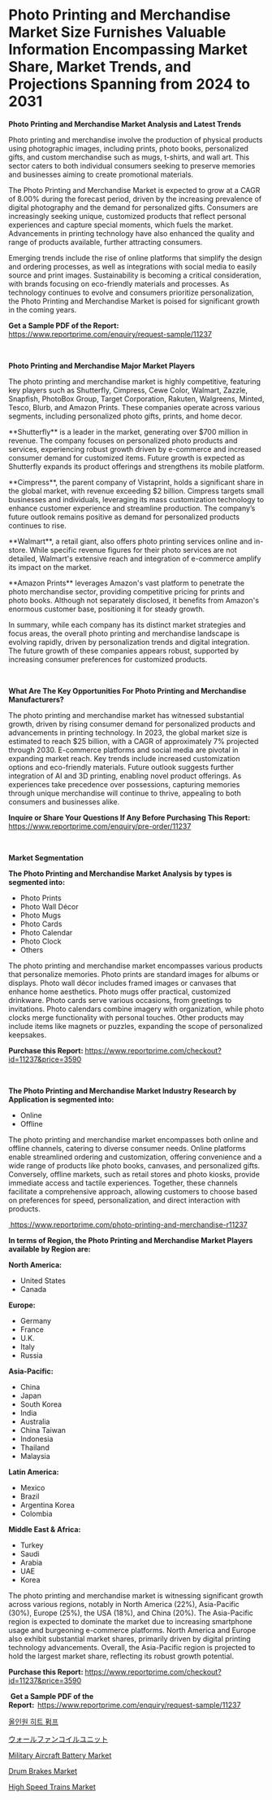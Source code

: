 <p><h1>Photo Printing and Merchandise Market Size Furnishes Valuable Information Encompassing Market Share, Market Trends, and Projections Spanning from 2024 to 2031</h1></p><p><strong>Photo Printing and Merchandise Market Analysis and Latest Trends</strong></p>
<p><p>Photo printing and merchandise involve the production of physical products using photographic images, including prints, photo books, personalized gifts, and custom merchandise such as mugs, t-shirts, and wall art. This sector caters to both individual consumers seeking to preserve memories and businesses aiming to create promotional materials.</p><p>The Photo Printing and Merchandise Market is expected to grow at a CAGR of 8.00% during the forecast period, driven by the increasing prevalence of digital photography and the demand for personalized gifts. Consumers are increasingly seeking unique, customized products that reflect personal experiences and capture special moments, which fuels the market. Advancements in printing technology have also enhanced the quality and range of products available, further attracting consumers.</p><p>Emerging trends include the rise of online platforms that simplify the design and ordering processes, as well as integrations with social media to easily source and print images. Sustainability is becoming a critical consideration, with brands focusing on eco-friendly materials and processes. As technology continues to evolve and consumers prioritize personalization, the Photo Printing and Merchandise Market is poised for significant growth in the coming years.</p></p>
<p><strong>Get a Sample PDF of the Report:&nbsp;</strong> <a href="https://www.reportprime.com/enquiry/request-sample/11237">https://www.reportprime.com/enquiry/request-sample/11237</a></p>
<p>&nbsp;</p>
<p><strong>Photo Printing and Merchandise Major Market Players</strong></p>
<p><p>The photo printing and merchandise market is highly competitive, featuring key players such as Shutterfly, Cimpress, Cewe Color, Walmart, Zazzle, Snapfish, PhotoBox Group, Target Corporation, Rakuten, Walgreens, Minted, Tesco, Blurb, and Amazon Prints. These companies operate across various segments, including personalized photo gifts, prints, and home decor.</p><p>**Shutterfly** is a leader in the market, generating over $700 million in revenue. The company focuses on personalized photo products and services, experiencing robust growth driven by e-commerce and increased consumer demand for customized items. Future growth is expected as Shutterfly expands its product offerings and strengthens its mobile platform.</p><p>**Cimpress**, the parent company of Vistaprint, holds a significant share in the global market, with revenue exceeding $2 billion. Cimpress targets small businesses and individuals, leveraging its mass customization technology to enhance customer experience and streamline production. The company’s future outlook remains positive as demand for personalized products continues to rise.</p><p>**Walmart**, a retail giant, also offers photo printing services online and in-store. While specific revenue figures for their photo services are not detailed, Walmart's extensive reach and integration of e-commerce amplify its impact on the market.</p><p>**Amazon Prints** leverages Amazon's vast platform to penetrate the photo merchandise sector, providing competitive pricing for prints and photo books. Although not separately disclosed, it benefits from Amazon's enormous customer base, positioning it for steady growth.</p><p>In summary, while each company has its distinct market strategies and focus areas, the overall photo printing and merchandise landscape is evolving rapidly, driven by personalization trends and digital integration. The future growth of these companies appears robust, supported by increasing consumer preferences for customized products.</p></p>
<p>&nbsp;</p>
<p><strong>What Are The Key Opportunities For Photo Printing and Merchandise Manufacturers?</strong></p>
<p><p>The photo printing and merchandise market has witnessed substantial growth, driven by rising consumer demand for personalized products and advancements in printing technology. In 2023, the global market size is estimated to reach $25 billion, with a CAGR of approximately 7% projected through 2030. E-commerce platforms and social media are pivotal in expanding market reach. Key trends include increased customization options and eco-friendly materials. Future outlook suggests further integration of AI and 3D printing, enabling novel product offerings. As experiences take precedence over possessions, capturing memories through unique merchandise will continue to thrive, appealing to both consumers and businesses alike.</p></p>
<p><strong>Inquire or Share Your Questions If Any Before Purchasing This Report:</strong> <a href="https://www.reportprime.com/enquiry/pre-order/11237">https://www.reportprime.com/enquiry/pre-order/11237</a></p>
<p>&nbsp;</p>
<p><strong>Market Segmentation</strong></p>
<p><strong>The Photo Printing and Merchandise Market Analysis by types is segmented into:</strong></p>
<p><ul><li>Photo Prints</li><li>Photo Wall Décor</li><li>Photo Mugs</li><li>Photo Cards</li><li>Photo Calendar</li><li>Photo Clock</li><li>Others</li></ul></p>
<p><p>The photo printing and merchandise market encompasses various products that personalize memories. Photo prints are standard images for albums or displays. Photo wall décor includes framed images or canvases that enhance home aesthetics. Photo mugs offer practical, customized drinkware. Photo cards serve various occasions, from greetings to invitations. Photo calendars combine imagery with organization, while photo clocks merge functionality with personal touches. Other products may include items like magnets or puzzles, expanding the scope of personalized keepsakes.</p></p>
<p><strong>Purchase this Report:&nbsp;</strong><a href="https://www.reportprime.com/checkout?id=11237&price=3590">https://www.reportprime.com/checkout?id=11237&price=3590</a></p>
<p>&nbsp;</p>
<p><strong>The Photo Printing and Merchandise Market Industry Research by Application is segmented into:</strong></p>
<p><ul><li>Online</li><li>Offline</li></ul></p>
<p><p>The photo printing and merchandise market encompasses both online and offline channels, catering to diverse consumer needs. Online platforms enable streamlined ordering and customization, offering convenience and a wide range of products like photo books, canvases, and personalized gifts. Conversely, offline markets, such as retail stores and photo kiosks, provide immediate access and tactile experiences. Together, these channels facilitate a comprehensive approach, allowing customers to choose based on preferences for speed, personalization, and direct interaction with products.</p></p>
<p><a href="https://www.reportprime.com/photo-printing-and-merchandise-r11237">&nbsp;https://www.reportprime.com/photo-printing-and-merchandise-r11237</a></p>
<p><strong>In terms of Region, the Photo Printing and Merchandise Market Players available by Region are:</strong></p>
<p>
    <p> <strong> North America: </strong>
        <ul>
            <li>United States</li>
            <li>Canada</li>
        </ul>
        </p> 
    <p> <strong> Europe: </strong>
        <ul>
            <li>Germany</li>
            <li>France</li>
            <li>U.K.</li>
            <li>Italy</li>
            <li>Russia</li>
        </ul>
        </p> 
    <p> <strong> Asia-Pacific: </strong>
        <ul>
            <li>China</li>
            <li>Japan</li>
            <li>South Korea</li>
            <li>India</li>
            <li>Australia</li>
            <li>China Taiwan</li>
            <li>Indonesia</li>
            <li>Thailand</li>
            <li>Malaysia</li>
        </ul>
        </p> 
    <p> <strong> Latin America: </strong>
        <ul>
            <li>Mexico</li>
            <li>Brazil</li>
            <li>Argentina Korea</li>
            <li>Colombia</li>
        </ul>
        </p> 
    <p> <strong> Middle East & Africa: </strong>
        <ul>
            <li>Turkey</li>
            <li>Saudi</li>
            <li>Arabia</li>
            <li>UAE</li>
            <li>Korea</li>
        </ul>
    </p>
    </p>
<p><p>The photo printing and merchandise market is witnessing significant growth across various regions, notably in North America (22%), Asia-Pacific (30%), Europe (25%), the USA (18%), and China (20%). The Asia-Pacific region is expected to dominate the market due to increasing smartphone usage and burgeoning e-commerce platforms. North America and Europe also exhibit substantial market shares, primarily driven by digital printing technology advancements. Overall, the Asia-Pacific region is projected to hold the largest market share, reflecting its robust growth potential.</p></p>
<p><strong>Purchase this Report: </strong><a href="https://www.reportprime.com/checkout?id=11237&price=3590">https://www.reportprime.com/checkout?id=11237&price=3590</a></p>
<p>&nbsp;<strong>Get a Sample PDF of the Report:&nbsp;&nbsp;</strong><a href="https://www.reportprime.com/enquiry/request-sample/11237">https://www.reportprime.com/enquiry/request-sample/11237</a></p>
<p><strong></strong></p>
<p><p><a href="https://medium.com/@melodyfunk1988/%EC%84%B8%EA%B3%84-all-in-one-heat-pumps-market-%EC%9D%80-2024%EC%97%90%EC%84%9C-2031%EB%A1%9C-%EC%97%B0%ED%8F%89%EA%B7%A0-%EC%A6%9D%EA%B0%80%EC%9C%A8%EC%9D%84-%EB%B3%B4%EC%9D%BC-%EA%B2%83%EC%9C%BC%EB%A1%9C-%EC%98%88%EC%83%81%EB%90%A9%EB%8B%88%EB%8B%A4-566510f8daa3">올인원 히트 펌프</a></p><p><a href="https://medium.com/@qyzhmeiu47/wall-fan-coil-units-market-%E3%81%AF-%E3%82%B3%E3%82%B9%E3%83%88%E7%AE%A1%E7%90%86%E3%81%A8%E5%8A%B9%E7%8E%87%E5%90%91%E4%B8%8A%E3%82%92%E5%84%AA%E5%85%88%E3%81%97%E3%81%BE%E3%81%99-%E3%81%95%E3%82%89%E3%81%AB-%E5%A0%B1%E5%91%8A%E6%9B%B8%E3%81%AF%E5%B8%82%E5%A0%B4%E3%81%AE%E9%9C%80%E8%A6%81%E9%9D%A2%E3%81%A8%E4%BE%9B%E7%B5%A6%E9%9D%A2%E3%81%AE%E4%B8%A1%E6%96%B9%E3%82%92%E3%82%AB%E3%83%90%E3%83%BC%E3%81%97%E3%81%A6%E3%81%84%E3%81%BE%E3%81%99-wall-fan-coil-units-457aabc356a5">ウォールファンコイルユニット</a></p><p><a href="https://medium.com/@jacobpayne74/the-global-military-aircraft-battery-market-is-at-the-forefront-of-innovation-driving-rapid-875020d079e4">Military Aircraft Battery Market</a></p><p><a href="https://issuu.com/reportprime-2/docs/drum-brakes-market-size-2030.pptx_3230dcd02a3bfe">Drum Brakes Market</a></p><p><a href="https://issuu.com/reportprime-2/docs/high-speed-trains-market-size-2030._48e8b103165fb7">High Speed Trains Market</a></p></p>